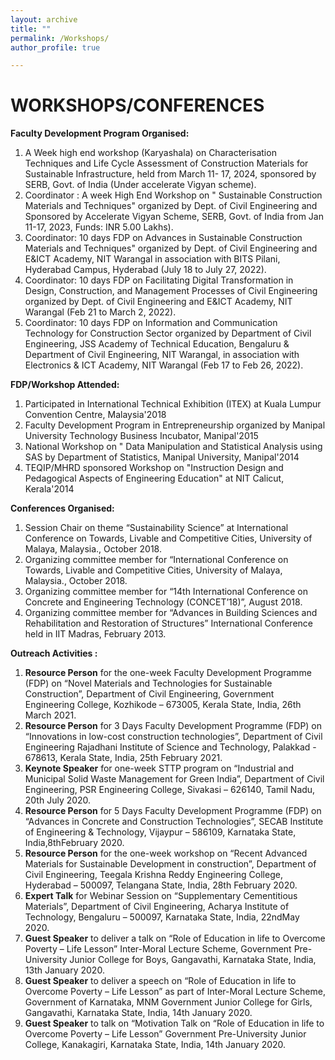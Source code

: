 ```yaml
---
layout: archive
title: ""
permalink: /Workshops/
author_profile: true

---
```




# **WORKSHOPS/CONFERENCES**

**Faculty Development Program Organised:**
1. A Week high end workshop (Karyashala) on Characterisation Techniques and Life Cycle Assessment of Construction Materials for Sustainable Infrastructure, held from March 11- 17, 2024, sponsored by SERB, Govt. of India (Under accelerate Vigyan scheme).
2. Coordinator : A week High End Workshop on " Sustainable Construction Materials and Techniques" organized by Dept. of Civil Engineering and Sponsored by Accelerate Vigyan Scheme, SERB, Govt. of India from Jan 11-17, 2023, Funds: INR 5.00 Lakhs).
3. Coordinator: 10 days FDP on Advances in Sustainable Construction Materials and Techniques" organized by Dept. of Civil Engineering and E&ICT Academy, NIT Warangal in association with BITS Pilani, Hyderabad Campus, Hyderabad (July 18 to July 27, 2022).
4. Coordinator: 10 days FDP on Facilitating Digital Transformation in Design, Construction, and Management Processes of Civil Engineering organized by Dept. of Civil Engineering and E&ICT Academy, NIT Warangal (Feb 21 to March 2, 2022).
5. Coordinator: 10 days FDP on Information and Communication Technology for Construction Sector organized by Department of Civil Engineering, JSS Academy of Technical Education, Bengaluru & Department of Civil Engineering, NIT Warangal, in association with Electronics & ICT Academy, NIT Warangal (Feb 17 to Feb 26, 2022).

**FDP/Workshop Attended:**

1. Participated in International Technical Exhibition (ITEX) at Kuala Lumpur Convention Centre, Malaysia'2018
2. Faculty Development Program in Entrepreneurship organized by Manipal University Technology Business Incubator, Manipal'2015 
3. National Workshop on " Data Manipulation and Statistical Analysis using SAS by Department of Statistics, Manipal University, Manipal'2014
4. TEQIP/MHRD sponsored Workshop on "Instruction Design and Pedagogical Aspects of Engineering Education" at NIT Calicut, Kerala'2014

 **Conferences Organised:** 

1. Session Chair on theme “Sustainability Science” at International Conference on Towards, Livable and Competitive Cities, University of Malaya, Malaysia., October 2018.
2. Organizing committee member for “International Conference on Towards, Livable and Competitive Cities, University of Malaya, Malaysia., October 2018.
3. Organizing committee member for “14th International Conference on Concrete and Engineering Technology (CONCET’18)”, August 2018.
4. Organizing committee member for “Advances in Building Sciences and Rehabilitation and Restoration of Structures” International Conference held in IIT Madras, February 2013.

**Outreach Activities :**

1. **Resource Person** for the one-week Faculty Development Programme (FDP) on “Novel Materials and Technologies for Sustainable Construction”, Department of Civil Engineering, Government Engineering College, Kozhikode – 673005, Kerala State, India, 26th March 2021.
2. **Resource Person** for 3 Days Faculty Development Programme (FDP) on “Innovations in low-cost construction technologies”, Department of Civil Engineering
   Rajadhani Institute of Science and Technology, Palakkad - 678613, Kerala State, India, 25th February 2021.
3. **Keynote Speaker** for one-week STTP program on “Industrial and Municipal Solid Waste Management for Green India”, Department of Civil Engineering, PSR Engineering College, Sivakasi – 626140, Tamil Nadu, 20th July 2020.
4. **Resource Person** for 5 Days Faculty Development Programme (FDP) on “Advances in Concrete and Construction Technologies”, SECAB Institute of Engineering & Technology, Vijaypur – 586109, Karnataka State, India,8thFebruary 2020.
5. **Resource Person** for the one-week workshop on “Recent Advanced Materials for Sustainable Development in construction”, Department of Civil Engineering, Teegala Krishna Reddy Engineering College, Hyderabad – 500097, Telangana State, India, 28th February 2020.
6. **Expert Talk** for Webinar Session on “Supplementary Cementitious Materials”, Department of Civil Engineering, Acharya Institute of Technology, Bengaluru – 500097, Karnataka State, India, 22ndMay 2020.
7. **Guest Speaker** to deliver a talk on “Role of Education in life to Overcome Poverty – Life Lesson” Inter-Moral Lecture Scheme, Government Pre-University Junior College for Boys, Gangavathi, Karnataka State, India, 13th January 2020.
8. **Guest Speaker** to deliver a speech on “Role of Education in life to Overcome Poverty – Life Lesson” as part of Inter-Moral Lecture Scheme, Government of Karnataka, MNM Government Junior College for Girls, Gangavathi, Karnataka State, India, 14th January 2020.
9. **Guest Speaker** to talk on “Motivation Talk on “Role of Education in life to Overcome Poverty – Life Lesson” Government Pre-University Junior College, Kanakagiri, Karnataka State, India, 14th January 2020.

